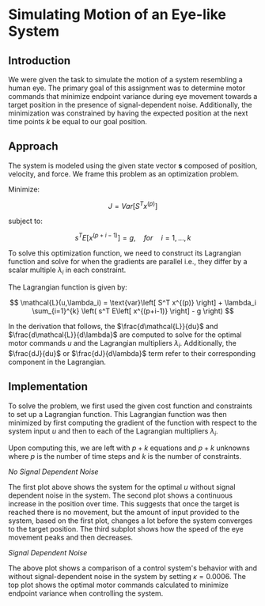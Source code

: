 # Simulating Motion of an Eye-like System

## Introduction

We were given the task to simulate the motion of a system resembling a human eye. The primary goal of this assignment was to determine motor commands that minimize endpoint variance during eye movement towards a target position in the presence of signal-dependent noise. Additionally, the minimization was constrained by having the expected position at the next time points $k$ be equal to our goal position.

## Approach

The system is modeled using the given state vector $\mathbf{s}$ composed of position, velocity, and force. We frame this problem as an optimization problem.

Minimize:

$$
J = Var\left[ S^T x^{(p)} \right]
$$

subject to: 

$$
s^T E\left[ x^{(p+i-1)} \right] = g, \quad for \quad i = 1, \dots, k
$$

To solve this optimization function, we need to construct its Lagrangian function and solve for when the gradients are parallel i.e., they differ by a scalar multiple $\lambda_i$ in each constraint.

The Lagrangian function is given by:

$$
\mathcal{L}(u,\lambda_i) = \text{var}\left[ S^T x^{(p)} \right] + \lambda_i \sum_{i=1}^{k} \left( s^T E\left[ x^{(p+i-1)} \right] - g \right)
$$

In the derivation that follows, the $\frac{d\mathcal{L}}{du}$ and $\frac{d\mathcal{L}}{d\lambda}$ are computed to solve for the optimal motor commands $u$ and the Lagrangian multipliers $\lambda_i$. Additionally, the $\frac{dJ}{du}$ or $\frac{dJ}{d\lambda}$ term refer to their corresponding component in the Lagrangian.

## Implementation

To solve the problem, we first used the given cost function and constraints to set up a Lagrangian function. This Lagrangian function was then minimized by first computing the gradient of the function with respect to the system input $u$ and then to each of the Lagrangian multipliers $\lambda_i$.

Upon computing this, we are left with $p+k$ equations and $p+k$ unknowns where $p$ is the number of time steps and $k$ is the number of constraints.

*No Signal Dependent Noise*

The first plot above shows the system for the optimal $u$ without signal dependent noise in the system. The second plot shows a continuous increase in the position over time. This suggests that once the target is reached there is no movement, but the amount of input provided to the system, based on the first plot, changes a lot before the system converges to the target position. The third subplot shows how the speed of the eye movement peaks and then decreases.

*Signal Dependent Noise*

The above plot shows a comparison of a control system's behavior with and without signal-dependent noise in the system by setting $\kappa=0.0006$. The top plot shows the optimal motor commands calculated to minimize endpoint variance when controlling the system.
